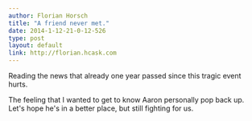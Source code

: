 ```yaml
---
author: Florian Horsch
title: "A friend never met."
date: 2014-1-12-21-0-12-526
type: post
layout: default
link: http://florian.hcask.com
---
```

Reading the news that already one year passed since this tragic event hurts.

The feeling that I wanted to get to know Aaron personally pop back up. Let's hope he's in a better place, but still fighting for us.